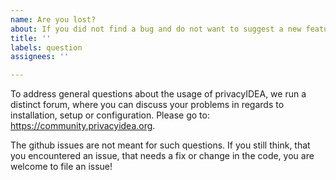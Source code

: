 ```yaml
---
name: Are you lost?
about: If you did not find a bug and do not want to suggest a new feature, you probably have some questions.
title: ''
labels: question
assignees: ''

---
```


To address general questions about the usage of privacyIDEA, we run a distinct forum, where you can discuss your problems in regards to installation, setup or configuration.
Please go to: https://community.privacyidea.org.

The github issues are not meant for such questions.
If you still think, that you encountered an issue, that needs a fix or change in the code, you are welcome to file an issue!
